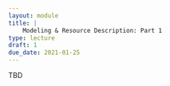 ```yaml
---
layout: module
title: |
    Modeling & Resource Description: Part 1
type: lecture
draft: 1
due_date: 2021-01-25
---
```


TBD